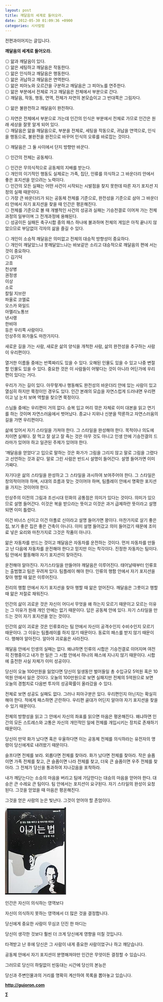```yaml
---
layout: post
title: 깨달음의 세계로 들어오라.
date: 2012-05-30 01:09:36 +0900
categories: 시사칼럼
---
```

전편과이어지는 글입니다.



**깨달음의 세계로 들어오라.** 



◎ 앎과 깨달음이 있다.  
◎ 앎은 세팅하고 깨달음은 작동한다.  
◎ 앎은 인식하고 깨달음은 행동한다.  
◎ 앎은 귀납하고 깨달음은 연역한다.  
◎ 앎은 피아노와 오르간을 구분하고 깨달음은 그 피아노를 연주한다.  
◎ 앎은 부분에서 전체로 가고 깨달음은 전체에서 부분으로 간다.  
◎ 깨달음, 작동, 행동, 연역, 전체가 자연의 본모습이고 그 반대쪽은 그림자다. 

◎ 앎은 불완전하고 깨달음이 완전하다.





◎ 자연은 전체에서 부분으로 가는데 인간의 인식은 부분에서 전체로 가므로 인간은 원래 세상을 잘못 알게 되어 있다.   
◎ 깨달음은 앎을 깨달음으로, 부분을 전체로, 세팅을 작동으로, 귀납을 연역으로, 인식을 행동으로, 불완전을 완전으로 바꾸어 인식의 오류를 바로잡는 것이다.

◎ 깨달음은 그 둘 사이에서 단지 방향만 바꾼다. 



◎ 인간의 전체는 공동체다. 

  
◎ 인간은 무의식적으로 공동체의 지배를 받는다.  
◎ 개인의 이기적인 행동도 실제로는 가족, 집단, 인류를 의식하고 그 바운더리 안에서 좋은 포지션을 얻으려는 노력이다.   
◎ 인간의 모든 실패는 어떤 사건이 시작되는 시발점을 찾지 못한데 따른 자기 포지션 지정의 실패 때문이다.   
◎ 가장 큰 바운더리가 되는 공동체 전체를 기준으로, 완전성을 기준으로 삼아 그 바운더리 안에서 자기 포지션을 찾을 때 인간은 평온해진다.  
◎ 전체를 기준으로 볼 때 개별적인 사건의 성공과 실패는 기승전결로 이어져 가는 전체과정의 일부이며 그 전개과정에 용해된다.   
◎ 성공이든 실패든 축구시합 중의 패스 하나에 불과하며 전체의 게임은 아직 끝나지 않았으므로 부담없이 각자의 삶을 즐길 수 있다. 
  




◎ 개인이 소승적 깨달음은 의미없고 전체의 대승적 방향성이 중요하다.  
◎ 개인이 깨달았느냐 못깨달았느냐는 바보같은 소리고 대승적으로 깨달음의 편에 서는 것이 중요하다.  
◎ 김기덕  
고흐   
천상병   
권정생   
이상   
소로   
칼릴 지브란   
파울로 코엘료   
오스카 와일드  
아멜리노통브  
낸시랭  
한비야   
등은 우리쪽 사람이다.  
인상주의 화가들도 마찬가지다.  


새로운 길을 가는 사람, 새로운 삶의 양식을 개척한 사람, 삶의 완전성을 추구하는 사람이 우리편이다. 

열거한 이름들 중에는 반쪽짜리도 있을 수 있다. 오해된 인물도 있을 수 있고 나중 변절할 인물도 있을 수 있다. 중요한 것은 이 사람들이 어떻다는 것이 아니라 어딘가에 우리편이 있다는 거다. 

우리가 가는 길이 있다. 아무렇게나 행동해도 완전성의 바운더리 안에 있는 사람이 있고 열심히 하지만 쭉정이인 경우도 있다. 인간 본래의 모습을 자연스럽게 드러내면 우리편이고 남 눈치 보며 역할을 찾으면 쭉정이다. 

스님들 중에는 우리편이 거의 없다. 승복 입고 머리 깎은 자체로 이미 대본을 읽고 연기를 하는 것이며 자연스러움에서 벗어났다. 종교나 지위나 신분을 막론하고 자연스러움의 길을 가면 우리편이다. 

삶에 있어서 자기 스타일을 가져야 한다. 그 스타일을 완성해야 한다. 목적이나 의도에 치이면 실패다. 잘 먹고 잘 살고 잘 죽는 것은 아무 것도 아니고 인생 안에 기승전결의 드라마가 있어야 하고 일관된 주제가 있어야 한다. 

‘깨달음을 얻었다’고 입으로 말하는 것은 화가가 그림을 그리지 않고 말로 그림을 그렸다고 선언하는 것과 같다. 말로 그린 사람은 반드시 설명이 들어간다. 설명 들어가면 이미 가짜다. 

자기다운 삶의 스타일을 완성하고 그 스타일을 과시하여 보여주어야 한다. 그 스타일은 창의적이어야 하며, 시대의 흐름과 맞는 것이어야 하며, 팀플레이 안에서 명확한 포지션을 가지는 것이어야 한다. 

인상주의 이전의 그림과 조선시대 민화의 공통점은 의미가 있다는 것이다. 의미가 있으므로 설명 들어간다. 이것은 복을 받으라는 뜻이고 이것은 과거 급제하란 뜻이라고 설명되면 이미 틀렸다. 

이건 비너스 신이고 이건 아폴로 신이라고 설명 들어가면 꽝이다. 마찬가지로 살기 좋은 집, 보기 좋은 집은 좋은 건축이 아니다. 이미 설명 들어갔고 의미 들어갔기 때문에 조미료 넣은 요리와 마찬가지로 그것은 작품이 아니다. 

앎은 자동차를 만드는 것이고 깨달음은 자동차를 운전하는 것이다. 먼저 자동차를 만들고 난 다음에 자동차를 운전해야 한다고 믿지만 이는 착각이다. 진정한 자동차는 팀이다. 팀 안에서 활동해야 자기 포지션이 찾아진다. 

운전해야 알아진다. 자기스타일을 만들어야 깨달음은 이루어진다. 태어날때부터 인류호는 출범했고 팀은 꾸려져 있다. 팀플레이 해야 한다. 인류의 행함 안에서 자기 포지션을 찾아 행할 때 앎은 이루어진다. 

진리의 행함 안에서 자기 포지션을 찾아 행할 때 앎은 얻어진다. 깨달음은 그릇이고 행할 때 앎은 저절로 채워진다. 

인간의 삶이 괴로운 것은 자신이 어디서 무엇을 왜 하는지 모르기 때문이고 모르는 이유는 그 이유가 원래 개인 안에는 없기 때문이다. 답은 공동체 안에 있다. 자기 스타일을 만드는 것이 자기 포지션을 얻는 것이다. 

인간의 삶이 괴로운 것은 인류호라는 팀 안에서 자신이 공격수인지 수비수인지 모르기 때문이다. 그 이유는 팀플레이를 하지 않기 때문이다. 동료의 패스를 받지 않기 때문이다. 행해야 알아진다. 알아야 괴로움은 사라진다. 

깨달음 안에서 인생의 실패는 없다. 왜냐하면 인류의 시합은 기승전결로 이어지며 여전히 진행중이고 내가 한 일은 그 시합 안에서 하나의 패스에 지나지 않기 때문이다. 시합에 출전한 사실 자체가 이미 성공이다. 

당신이 오늘 100만원을 잃었다면 당신이 일생동안 벌어들일 총 수입규모 5억원 혹은 10억원 안에서 잃은 것이다. 오늘의 100만원으로 보면 실패지만 전체의 5억원으로 보면 오늘의 경험치로 다음번 투자의 성공확률이 올라갔을 수 있다. 

전체로 보면 성공도 실패도 없다. 그러나 피아구분은 있다. 우리편인지 아닌지는 확실히 해야 한다. 적에게 패스하면 곤란하다. 우리편 골대가 어딘지 알아야 자기 포지션을 찾을 수 있기 때문이다. 

전체의 방향성을 읽고 그 안에서 자신의 좌표를 읽으면 마음은 평온해진다. 왜냐하면 인간의 모든 스트레스와 고통은 자신의 개인적인 일에 전체를 개입시키는 장치로 존재하기 때문이다. 

당신이 만약 화가 났다면 혹은 우울하다면 이는 공동체 전체를 의식하라는 유전자의 명령이 당신에게로 내려왔기 때문이다. 

슬프다면 전체를 보라. 외롭다면 전체를 찾아라. 화가 났다면 전체를 찾아라. 작은 슬픔이면 가족 전체를 찾고, 큰 슬픔이면 나라 전체를 찾고, 더욱 큰 슬픔이면 우주 전체를 찾아라. 그 전체가 당신을 통과하여 지나갔음을 포착하라. 

내가 깨닫는다는 소승의 마음을 버리고 팀에 가담한다는 대승의 마음을 얻어야 한다. 대승은 큰 수레요 큰 팀이다. 팀 안에서는 포지션이 요구된다. 자기 스타일의 완성이 요청된다. 그것을 얻었을 때 마음은 평온해진다. 

그것을 얻은 사람의 눈은 빛난다. 그것이 얻어야 할 존엄이다. 




  




<a href="?mid=WaytoWin" target="_self"><img alt="0.JPG" src="files/attach/images/199/290/248/123456.JPG" width="200" height="287" /> </a>



인간은 자신이 의식하는 영역보다 

자신이 의식하지 못하는 영역에서 더 많은 것을 결정합니다.



당신에게 중요한 사람이 무심코 던진 한 마디는

당신이 생각한 것보다 훨씬 더 크게 당신에게 영향을 미칠 것입니다.



타격받고 난 후에 당신은 그 사람이 내게 중요한 사람이었구나 하고 깨닫습니다.

공동체 안에서 자기 포지션이 분명해져야만 인간은 무엇이든 결정할 수 있습니다.



그러므로 당신이 하릴없이 빈둥대는 시간에 당신의 본능은

당신과 주변인물과의 거리를 명확히 계산하여 목록을 뽑아놓고 있습니다.







**http://gujoron.com**  


**∑**